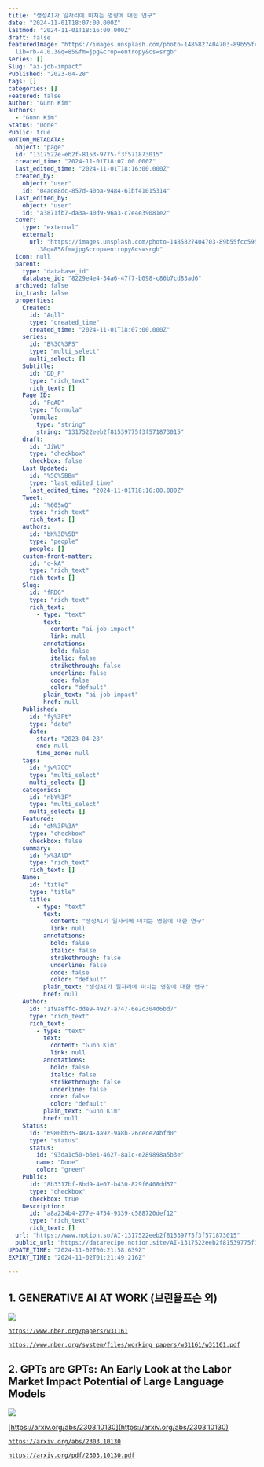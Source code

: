 ```yaml
---
title: "생성AI가 일자리에 미치는 영향에 대한 연구"
date: "2024-11-01T18:07:00.000Z"
lastmod: "2024-11-01T18:16:00.000Z"
draft: false
featuredImage: "https://images.unsplash.com/photo-1485827404703-89b55fcc595e?ix\
  lib=rb-4.0.3&q=85&fm=jpg&crop=entropy&cs=srgb"
series: []
Slug: "ai-job-impact"
Published: "2023-04-28"
tags: []
categories: []
Featured: false
Author: "Gunn Kim"
authors:
  - "Gunn Kim"
Status: "Done"
Public: true
NOTION_METADATA:
  object: "page"
  id: "1317522e-eb2f-8153-9775-f3f571873015"
  created_time: "2024-11-01T18:07:00.000Z"
  last_edited_time: "2024-11-01T18:16:00.000Z"
  created_by:
    object: "user"
    id: "04ade8dc-857d-40ba-9484-61bf41015314"
  last_edited_by:
    object: "user"
    id: "a3871fb7-da3a-40d9-96a3-c7e4e39081e2"
  cover:
    type: "external"
    external:
      url: "https://images.unsplash.com/photo-1485827404703-89b55fcc595e?ixlib=rb-4.0\
        .3&q=85&fm=jpg&crop=entropy&cs=srgb"
  icon: null
  parent:
    type: "database_id"
    database_id: "8229e4e4-34a6-47f7-b098-c86b7cd83ad6"
  archived: false
  in_trash: false
  properties:
    Created:
      id: "Aqll"
      type: "created_time"
      created_time: "2024-11-01T18:07:00.000Z"
    series:
      id: "B%3C%3FS"
      type: "multi_select"
      multi_select: []
    Subtitle:
      id: "DD_F"
      type: "rich_text"
      rich_text: []
    Page ID:
      id: "FqAD"
      type: "formula"
      formula:
        type: "string"
        string: "1317522eeb2f81539775f3f571873015"
    draft:
      id: "JiWU"
      type: "checkbox"
      checkbox: false
    Last Updated:
      id: "%5C%5BBm"
      type: "last_edited_time"
      last_edited_time: "2024-11-01T18:16:00.000Z"
    Tweet:
      id: "%60SwQ"
      type: "rich_text"
      rich_text: []
    authors:
      id: "bK%3B%5B"
      type: "people"
      people: []
    custom-front-matter:
      id: "c~kA"
      type: "rich_text"
      rich_text: []
    Slug:
      id: "fRDG"
      type: "rich_text"
      rich_text:
        - type: "text"
          text:
            content: "ai-job-impact"
            link: null
          annotations:
            bold: false
            italic: false
            strikethrough: false
            underline: false
            code: false
            color: "default"
          plain_text: "ai-job-impact"
          href: null
    Published:
      id: "fy%3Ft"
      type: "date"
      date:
        start: "2023-04-28"
        end: null
        time_zone: null
    tags:
      id: "jw%7CC"
      type: "multi_select"
      multi_select: []
    categories:
      id: "nbY%3F"
      type: "multi_select"
      multi_select: []
    Featured:
      id: "oN%3F%3A"
      type: "checkbox"
      checkbox: false
    summary:
      id: "x%3AlD"
      type: "rich_text"
      rich_text: []
    Name:
      id: "title"
      type: "title"
      title:
        - type: "text"
          text:
            content: "생성AI가 일자리에 미치는 영향에 대한 연구"
            link: null
          annotations:
            bold: false
            italic: false
            strikethrough: false
            underline: false
            code: false
            color: "default"
          plain_text: "생성AI가 일자리에 미치는 영향에 대한 연구"
          href: null
    Author:
      id: "1f9a8ffc-dde9-4927-a747-6e2c304d6bd7"
      type: "rich_text"
      rich_text:
        - type: "text"
          text:
            content: "Gunn Kim"
            link: null
          annotations:
            bold: false
            italic: false
            strikethrough: false
            underline: false
            code: false
            color: "default"
          plain_text: "Gunn Kim"
          href: null
    Status:
      id: "6980bb35-4874-4a92-9a8b-26cece24bfd0"
      type: "status"
      status:
        id: "93da1c50-b6e1-4627-8a1c-e289898a5b3e"
        name: "Done"
        color: "green"
    Public:
      id: "8b3317bf-8bd9-4e07-b430-829f6408dd57"
      type: "checkbox"
      checkbox: true
    Description:
      id: "a8a234b4-277e-4754-9339-c588720def12"
      type: "rich_text"
      rich_text: []
  url: "https://www.notion.so/AI-1317522eeb2f81539775f3f571873015"
  public_url: "https://datarecipe.notion.site/AI-1317522eeb2f81539775f3f571873015"
UPDATE_TIME: "2024-11-02T00:21:58.639Z"
EXPIRY_TIME: "2024-11-02T01:21:49.216Z"

---
```



## 1. **GENERATIVE AI AT WORK (브린욜프슨 외)**


![](https://prod-files-secure.s3.us-west-2.amazonaws.com/94f51666-273a-443d-bf89-42827b5b6876/f1898421-9c8b-4d85-a9f5-5cdfbe93e7ad/Untitled.png?X-Amz-Algorithm=AWS4-HMAC-SHA256&X-Amz-Content-Sha256=UNSIGNED-PAYLOAD&X-Amz-Credential=AKIAT73L2G45GO43JXI4%2F20241102%2Fus-west-2%2Fs3%2Faws4_request&X-Amz-Date=20241102T002149Z&X-Amz-Expires=3600&X-Amz-Signature=e4999f3a25097ceeebd6ac12239f6b5ccce01ea9e6f384d208c93d6832af6044&X-Amz-SignedHeaders=host&x-id=GetObject)


[`https://www.nber.org/papers/w31161`](https://www.nber.org/papers/w31161)


[`https://www.nber.org/system/files/working_papers/w31161/w31161.pdf`](https://www.nber.org/system/files/working_papers/w31161/w31161.pdf)


## 2. **GPTs are GPTs: An Early Look at the Labor Market Impact Potential of Large Language Models**


![](https://prod-files-secure.s3.us-west-2.amazonaws.com/94f51666-273a-443d-bf89-42827b5b6876/a43b524e-44c8-4109-86b9-1ffe80529dd0/Untitled.png?X-Amz-Algorithm=AWS4-HMAC-SHA256&X-Amz-Content-Sha256=UNSIGNED-PAYLOAD&X-Amz-Credential=AKIAT73L2G45GO43JXI4%2F20241102%2Fus-west-2%2Fs3%2Faws4_request&X-Amz-Date=20241102T002149Z&X-Amz-Expires=3600&X-Amz-Signature=c694c8cdc8c9d2f7c918127e7bb50032bceb29737e1eb006ab758739f5c27a6c&X-Amz-SignedHeaders=host&x-id=GetObject)


[https://arxiv.org/abs/2303.10130](https://arxiv.org/abs/2303.10130)


[`https://arxiv.org/abs/2303.10130`](https://arxiv.org/abs/2303.10130)


[`https://arxiv.org/pdf/2303.10130.pdf`](https://arxiv.org/pdf/2303.10130.pdf)

